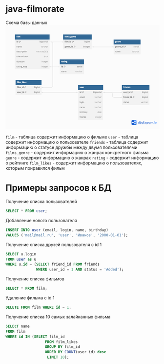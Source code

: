 # java-filmorate

Схема базы данных
![filmorate_database.png](filmorate_database.png)

 `film` - таблица содержит информацию о фильме
`user` - таблица содержит информацию о пользователе
`friends` - таблица содержит информацию о статусе дружбы между двумя пользователями
`films_genre` - содержит информацию о жанрах конкретного фильма
`genre` - содержит информацию о жанрах
`rating` - содержит информацию о рейтинге
`film_likes` - содержит информацию о пользователях, которым понравился фильм

# Примеры запросов к БД

Получение списка пользователей
```sql
SELECT * FROM user;
```
Добавление нового пользователя
```sql
INSERT INTO user (email, login, name, birthday)
VALUES ('mail@mail.ru', 'user', 'Иванов', '2000-01-01');
```
Получение списка друзей пользователя с id 1
```sql
SELECT u.login
FROM user as u
WHERE u.id = (SELECT friend_id FROM friends
              WHERE user_id = 1 AND status = 'Added');
```
Получение списка фильмов
```sql
SELECT * FROM film;
```
Удаление фильма с id 1
```sql
DELETE FROM film WHERE id = 1;
```
Получение списка 10 самых залайканных фильма
```sql
SELECT name
FROM film
WHERE id IN (SELECT film_id
                  FROM film_likes
                  GROUP BY film_id
                  ORDER BY COUNT(user_id) desc
                   LIMIT 10);
```